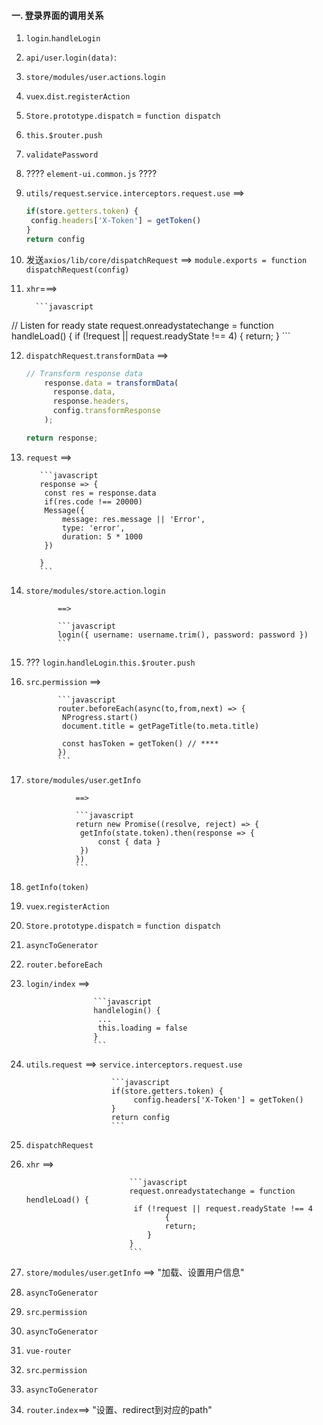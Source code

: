 #### 一. 登录界面的调用关系

1. `login`.`handleLogin`
2. `api/user`.`login(data)`: 



1. `store/modules/user`.`actions`.`login`

2. `vuex`.`dist`.`registerAction`

3. `Store.prototype.dispatch` = `function dispatch`

4. `this.$router.push`

5. `validatePassword`

6. ???? `element-ui.common.js` ????

7. `utils/request`.`service.interceptors.request.use` ==> 

   ```javascript
   if(store.getters.token) {
    config.headers['X-Token'] = getToken()
   }
   return config
   ```

10. 发送`axios/lib/core/dispatchRequest` ==> `module.exports = function dispatchRequest(config)`
11. `xhr`===>

          ```javascript
   // Listen for ready state
       request.onreadystatechange = function handleLoad() {
         if (!request || request.readyState !== 4) {
           return;
         }
          ```

12. `dispatchRequest`.`transformData` ==>

       ```javascript
       // Transform response data
           response.data = transformData(
             response.data,
             response.headers,
             config.transformResponse
           );
       
       return response;
       ```

13. `request` ==>

           ```javascript
           response => {
           	const res = response.data
           	if(res.code !== 20000)
           	Message({
           		message: res.message || 'Error',
           		type: 'error',
           		duration: 5 * 1000
           	})
           	
           }
           ```

14. `store/modules/store`.`action`.`login`

               ==> 

               ```javascript
               login({ username: username.trim(), password: password })
               ```

15. ??? `login`.`handleLogin`.`this.$router.push`

16. `src`.`permission` ==>

               ```javascript
               router.beforeEach(async(to,from,next) => {
               	NProgress.start()
               	document.title = getPageTitle(to.meta.title)
               	
               	const hasToken = getToken() // ****
               })
               ```
17. `store/modules/user`.`getInfo`

                   ==> 

                   ```javascript
                   return new Promise((resolve, reject) => {
                   	getInfo(state.token).then(response => {
                   		const { data }
                   	})
                   })
                   ```

18. `getInfo(token)`

19. `vuex`.`registerAction`

20. `Store.prototype.dispatch` = `function dispatch`

21. `asyncToGenerator`

22. `router.beforeEach`

23. `login/index` ==>

                       ```javascript
                       handlelogin() {
                       	...
                       	this.loading = false
                       }
                       ```

24. `utils`.`request` ==> `service.interceptors.request.use`

                           ```javascript
                           if(store.getters.token) {
                            	config.headers['X-Token'] = getToken()
                           }
                           return config
                           ```

25. `dispatchRequest`

26. `xhr` ==> 

                               ```javascript
                               request.onreadystatechange = function hendleLoad() {
                               	if (!request || request.readyState !== 4
                                       {
                                       return;
                                   }
                               }
                               ```

27. `store/modules/user`.`getInfo` ==> "加载、设置用户信息"
28. `asyncToGenerator`
29. `src`.`permission`
30. `asyncToGenerator`
31. `vue-router`
32. `src`.`permission`
33. `asyncToGenerator`
34. `router`.`index`==> "设置、redirect到对应的path"




